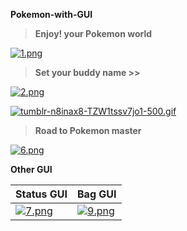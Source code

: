 **Pokemon-with-GUI**

> **Enjoy!  your Pokemon world**


[![1.png](https://i.postimg.cc/VN1157Jr/1.png)](https://postimg.cc/MnsgFmbq)


> **Set your buddy name >>**

[![2.png](https://i.postimg.cc/W1Q3b6vx/2.png)](https://postimg.cc/18rPvF4K)

[![tumblr-n8inax8-TZW1tssv7jo1-500.gif](https://i.postimg.cc/52NvCM6L/tumblr-n8inax8-TZW1tssv7jo1-500.gif)](https://postimg.cc/gnQrCQy2)

> **Road to Pokemon master**

[![6.png](https://i.postimg.cc/prJw3jQ9/6.png)](https://postimg.cc/D4mpX8MF)

**Other GUI**

Status GUI  | Bag GUI |
----- | ----- |
[![7.png](https://i.postimg.cc/XJ6gRzYJ/7.png)](https://postimg.cc/xkgHHgHD) |[![9.png](https://i.postimg.cc/PqRg1hy7/9.png)](https://postimg.cc/QBcYr2Rg)|


